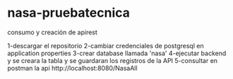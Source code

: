 # nasa-pruebatecnica
consumo y creación de apirest

1-descargar el repositorio 
2-cambiar credenciales de postgresql en application properties
3-crear database llamada 'nasa'
4-ejecutar backend y se creara la tabla y se guardaran los registros de la API
5-consultar en postman la api http://localhost:8080/NasaAll